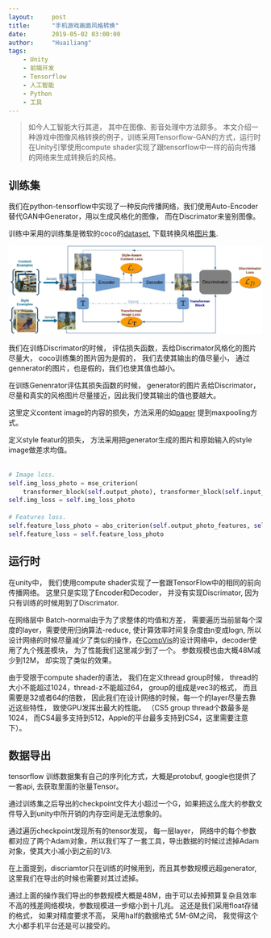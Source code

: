 ```yaml
---
layout:     post
title:      "手机游戏画面风格转换"
date:       2019-05-02 03:00:00
author:     "Huailiang"
tags:
    - Unity
    - 前端开发
    - Tensorflow
    - 人工智能
    - Python
    - 工具
---
```



> 如今人工智能大行其道， 其中在图像、影音处理中方法颇多。 本文介绍一种游戏中图像风格转换的例子，训练采用Tensorflow-GAN的方式，运行时在Unity引擎使用compute shader实现了跟tensorflow中一样的前向传播的网络来生成转换后的风格。


## 训练集

我们在python-tensorflow中实现了一种反向传播网络，我们使用Auto-Encoder替代GAN中Generator，用以生成风格化的图像， 而在Discrimator来鉴别图像。


训练中采用的训练集是微软的coco的[dataset][i3], 下载转换风格[图片集][i2].


![](/img/in-post/post-tf/style1.jpeg)


我们在训练Discrimator的时候， 评估损失函数，丢给Discrimator风格化的图片尽量大， coco训练集的图片因为是假的， 我们去使其输出的值尽量小， 通过gennerator的图片，也是假的，我们也使其值也越小。


在训练Genenrator评估其损失函数的时候， generator的图片丢给Discrimator，尽量和真实的风格图片尽量接近，因此我们使其输出的值也要越大。 

这里定义content image的内容的损失，方法采用的如[paper](https://arxiv.org/abs/1807.10201) 提到maxpooling方式。

定义style featur的损失， 方法采用把generator生成的图片和原始输入的style image做差求均值。

```python

# Image loss.
self.img_loss_photo = mse_criterion(
    transformer_block(self.output_photo), transformer_block(self.input_photo))
self.img_loss = self.img_loss_photo

# Features loss.
self.feature_loss_photo = abs_criterion(self.output_photo_features, self.input_photo_features)
self.feature_loss = self.feature_loss_photo

```



## 运行时

在unity中， 我们使用compute shader实现了一套跟TensorFlow中的相同的前向传播网络。 这里只是实现了Encoder和Decoder， 并没有实现Discrimator, 因为只有训练的时候用到了Discrimator.

在网络层中 Batch-normal由于为了求整体的均值和方差， 需要遍历当前层每个深度的layer，需要使用归纳算法-reduce, 使计算效率时间复杂度由n变成logn, 所以设计网络的时候尽量减少了类似的操作，在[CompVis](i4)的设计网络中，decoder使用了九个残差模块， 为了性能我们这里减少到了一个。 参数规模也由大概48M减少到12M， 却实现了类似的效果。

由于受限于compute shader的语法， 我们在定义thread group时候， thread的大小不能超过1024，thread-z不能超过64， group的组成是vec3的格式， 而且需要是32或者64的倍数， 因此我们在设计网络的时候，每一个的layer尽量去靠近这些特性， 致使GPU发挥出最大的性能。 （CS5 group thread个数最多是1024， 而CS4最多支持到512，Apple的平台最多支持到CS4，这里需要注意下）。



## 数据导出

tensorflow 训练数据集有自己的序列化方式，大概是protobuf,  google也提供了一套api, 去获取里面的张量Tensor。

通过训练集之后导出的checkpoint文件大小超过一个G，如果把这么庞大的参数文件导入到unity中所开销的内存空间是无法想象的。

通过遍历checkpoint发现所有的tensor发现， 每一层layer， 网络中的每个参数都对应了两个Adam对象，所以我们写了一套工具，导出数据的时候过滤掉Adam对象，使其大小减小到之前的1/3.

在上面提到，discriamtor只在训练的时候用到，而且其参数规模远超generator, 这里我们在导出的时候也需要对其过滤掉。 

通过上面的操作我们导出的参数规模大概是48M，由于可以去掉预算复杂且效率不高的残差网络模块，参数规模进一步缩小到十几兆。 这还是我们采用float存储的格式， 如果对精度要求不高， 采用half的数据格式 5M-6M之间， 我觉得这个大小都手机平台还是可以接受的。







[i1]: https://github.com/huailiang/nnStyle
[i2]: https://hcicloud.iwr.uni-heidelberg.de/index.php/s/NcJj2oLBTYuT1tf
[i3]: http://mscoco.org
[i4]: https://github.com/CompVis/adaptive-style-transfer